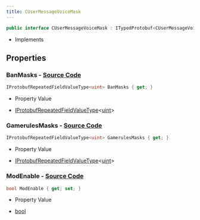 ```yaml
---
title: CUserMessageVoiceMask
---
```


```csharp
public interface CUserMessageVoiceMask : ITypedProtobuf<CUserMessageVoiceMask>, INativeHandle, INetMessage<CUserMessageVoiceMask>, IDisposable
```

- Implements

## Properties

### **BanMasks** - [Source Code](https://github.com/swiftly-solution/swiftlys2/blob/main/managed/src/SwiftlyS2.Generated/Protobufs/Interfaces/CUserMessageVoiceMask.cs#L21)

```csharp
IProtobufRepeatedFieldValueType<uint> BanMasks { get; }
```

- Property Value

- [IProtobufRepeatedFieldValueType](/docs/api/shared/netmessages/iprotobufrepeatedfieldvaluetype-1)<[uint](https://learn.microsoft.com/dotnet/api/system.uint32)>

### **GamerulesMasks** - [Source Code](https://github.com/swiftly-solution/swiftlys2/blob/main/managed/src/SwiftlyS2.Generated/Protobufs/Interfaces/CUserMessageVoiceMask.cs#L18)

```csharp
IProtobufRepeatedFieldValueType<uint> GamerulesMasks { get; }
```

- Property Value

- [IProtobufRepeatedFieldValueType](/docs/api/shared/netmessages/iprotobufrepeatedfieldvaluetype-1)<[uint](https://learn.microsoft.com/dotnet/api/system.uint32)>

### **ModEnable** - [Source Code](https://github.com/swiftly-solution/swiftlys2/blob/main/managed/src/SwiftlyS2.Generated/Protobufs/Interfaces/CUserMessageVoiceMask.cs#L24)

```csharp
bool ModEnable { get; set; }
```

- Property Value

- [bool](https://learn.microsoft.com/dotnet/api/system.boolean)

